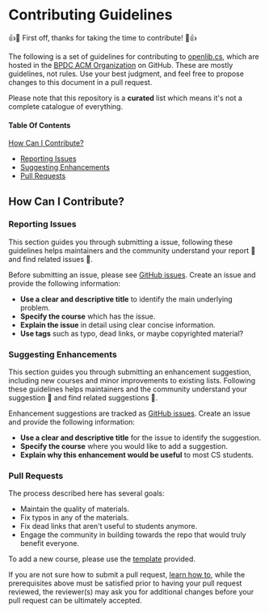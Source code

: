 # Contributing Guidelines

:+1::tada: First off, thanks for taking the time to contribute! :tada::+1:

The following is a set of guidelines for contributing to [openlib.cs](https://github.com/bpdc-acm/openlib.cs), which are hosted in the [BPDC ACM Organization](https://github.com/bpdc-acm) on GitHub. These are mostly guidelines, not rules. Use your best judgment, and feel free to propose changes to this document in a pull request.

Please note that this repository is a **curated** list which means it's not a complete catalogue of everything.

#### Table Of Contents

[How Can I Contribute?](#how-can-i-contribute)
  * [Reporting Issues](#reporting-issues)
  * [Suggesting Enhancements](#suggesting-enhancements)
  * [Pull Requests](#pull-requests)

## How Can I Contribute?

### Reporting Issues

This section guides you through submitting a issue, following these guidelines helps maintainers and the community understand your report :pencil: and find related issues :mag_right:.

Before submitting an issue, please see [GitHub issues](https://guides.github.com/features/issues/). Create an issue and provide the following information:

* **Use a clear and descriptive title** to identify the main underlying problem.
* **Specify the course** which has the issue.
* **Explain the issue** in detail using clear concise information.
* **Use tags** such as typo, dead links, or maybe copyrighted material?

### Suggesting Enhancements

This section guides you through submitting an enhancement suggestion, including new courses and minor improvements to existing lists. Following these guidelines helps maintainers and the community understand your suggestion :pencil: and find related suggestions :mag_right:.

Enhancement suggestions are tracked as [GitHub issues](https://guides.github.com/features/issues/). Create an issue and provide the following information:

* **Use a clear and descriptive title** for the issue to identify the suggestion.
* **Specify the course** where you would like to add a suggestion.
* **Explain why this enhancement would be useful** to most CS students.

### Pull Requests

The process described here has several goals:

- Maintain the quality of materials.
- Fix typos in any of the materials.
- Fix dead links that aren't useful to students anymore.
- Engage the community in building towards the repo that would truly benefit everyone.

To add a new course, please use the [template](TEMPLATE.md) provided.

If you are not sure how to submit a pull request, [learn how to](https://help.github.com/articles/using-pull-requests/), while the prerequisites above must be satisfied prior to having your pull request reviewed, the reviewer(s) may ask you for additional changes before your pull request can be ultimately accepted.